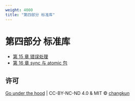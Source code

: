 ```yaml
---
weight: 4000
title: "第四部分 标准库"
---
```


# 第四部分 标准库

- [第 15 章 错误处理](ch15errors)
- [第 16 章 sync 与 atomic 包](ch16sync)

## 许可

[Go under the hood](https://github.com/changkun/go-under-the-hood) | CC-BY-NC-ND 4.0 & MIT &copy; [changkun](https://changkun.de)
